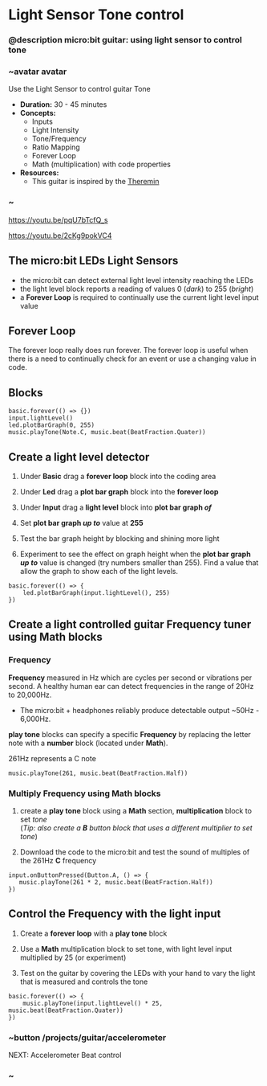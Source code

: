 # Light Sensor Tone control

### @description micro:bit guitar: using light sensor to control tone

### ~avatar avatar

Use the Light Sensor to control guitar Tone
* **Duration:** 30 - 45 minutes
* **Concepts:**
     * Inputs
     * Light Intensity
     * Tone/Frequency
     * Ratio Mapping
     * Forever Loop
     * Math (multiplication) with code properties  
* **Resources:**
     * This guitar is inspired by the [Theremin](https://en.wikipedia.org/wiki/Theremin)

### ~

https://youtu.be/pqU7bTcfQ_s

https://youtu.be/2cKg9pokVC4

## The micro:bit LEDs Light Sensors 

- the micro:bit can detect external light level intensity reaching the LEDs 
- the light level block reports a reading of values 0 (*dark*) to 255 (*bright*)
- a **Forever Loop** is required to continually use the current light level input value 

## Forever Loop

The forever loop really does run forever.  The forever loop is useful when there is a need to continually check for an event or use a changing value in code.

## Blocks

```cards
basic.forever(() => {})
input.lightLevel()
led.plotBarGraph(0, 255)
music.playTone(Note.C, music.beat(BeatFraction.Quater))
```

## Create a light level detector

1) Under **Basic** drag a **forever loop** block into the coding area  

2) Under **Led** drag a **plot bar graph** block into the **forever loop**  

3) Under **Input** drag a **light level** block into **plot bar graph *of***  

4) Set **plot bar graph *up to*** value at **255**  

5) Test the bar graph height by blocking and shining more light  

6) Experiment to see the effect on graph height when the **plot bar graph *up to*** value is changed (try numbers smaller than 255). 
Find a value that allow the graph to show each of the light levels.  

```blocks
basic.forever(() => {
    led.plotBarGraph(input.lightLevel(), 255)
})
```
## Create a light controlled guitar Frequency tuner using Math blocks
### Frequency 
**Frequency** measured in Hz  which are cycles per second or vibrations per second. 
A healthy human ear can detect frequencies in the range of 20Hz to 20,000Hz.  
- The micro:bit + headphones reliably produce detectable output ~50Hz - 6,000Hz.

**play tone** blocks can specify a specific **Frequency** by replacing the letter note with a **number** block (located under **Math**).   

261Hz represents a C note
```blocks
music.playTone(261, music.beat(BeatFraction.Half))
```
### Multiply Frequency using Math blocks
1) create a **play tone** block using a **Math** section, **multiplication** block to set *tone*   
(*Tip: also create a **B** button block that uses a different multiplier to set tone*)  
  
2) Download the code to the micro:bit and test the sound of multiples of the 261Hz **C** frequency  

 ```blocks
input.onButtonPressed(Button.A, () => {
    music.playTone(261 * 2, music.beat(BeatFraction.Half))
})
```  
  
## Control the Frequency with the light input
1) Create a **forever loop** with a **play tone** block  

2) Use a **Math** multiplication block to set tone, with light level input multiplied by 25 
(or experiment)  

3) Test on the guitar by covering the LEDs with your hand to vary the light that is measured 
and controls the tone  

```blocks
basic.forever(() => {
    music.playTone(input.lightLevel() * 25, music.beat(BeatFraction.Quater))
})
```
### ~button /projects/guitar/accelerometer  
NEXT: Accelerometer Beat control  
### ~
